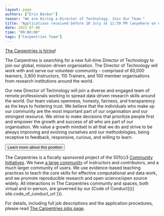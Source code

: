 ```yaml
---
layout: page
authors: ["Erin Becker"]
teaser: "We are Hiring a Director of Technology. Join Our Team."
title: "Applications received before 20 July at 11:59 PM (anywhere on earth) will receive full consideration."
date: 2022-07-06
time: "09:00:00"
tags: ["Carpentries Team"]
---
```


[The Carpentries is hiring](https://carpentries.org/jobs/)!

The Carpentries is searching for a new full-time Director of Technology to join our global, mission-driven organisation. 
The Director of Technology will work with and serve our volunteer community - 
comprised of 80,000 learners, 3,900 Instructors, 110 Trainers, and 100 member organisations from research institutions around the 
world. 

Our new Director of Technology will join a diverse and engaged team of remote professionals working to spread data-driven research 
skills around the world. Our team values openness, honesty, fairness, and transparency as the keys to fostering trust. We believe that 
the individuals who make up our community are the most important part of our organisation and our strongest resource. We strive to make
decisions that prioritize people first and empower the growth and success of all who are part of our organisation. We value a growth 
mindset in all that we do and strive to be always improving and evolving ourselves and our methodologies, being receptive to feedback,
responsive, curious, and willing to learn.

<a href="/director-of-technology/">
  <button class="btn">
          Learn more about this position
  </button>
</a>

The Carpentries is a fiscally sponsored project of the 501(c)3 [Community Initiatives](http://communityin.org/). We have 
[a large community](https://carpentries.org/instructors-map/) of instructors and contributors, and a much larger community of users. 
We use evidence-based teaching practices to teach the core skills for effective computational and data work, and we promote 
reproducible research and open science/open source widely. All interactions in The Carpentries community and spaces, both
virtual and in-person, are governed by our
[Code of Conduct]({{ site.code_of_conduct_url }}).

For details, including full job descriptions and the application procedures, please read 
[The Carpentries jobs page](https://carpentries.org/jobs/).
